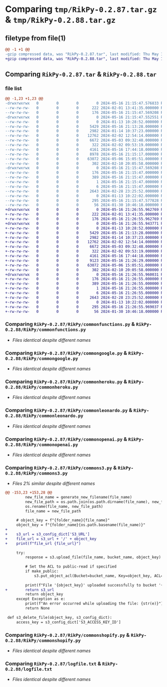 # Comparing `tmp/RikPy-0.2.87.tar.gz` & `tmp/RikPy-0.2.88.tar.gz`

## filetype from file(1)

```diff
@@ -1 +1 @@
-gzip compressed data, was "RikPy-0.2.87.tar", last modified: Thu May 16 21:15:47 2024, max compression
+gzip compressed data, was "RikPy-0.2.88.tar", last modified: Thu May 16 21:26:55 2024, max compression
```

## Comparing `RikPy-0.2.87.tar` & `RikPy-0.2.88.tar`

### file list

```diff
@@ -1,23 +1,23 @@
-drwxrwxrwx   0        0        0        0 2024-05-16 21:15:47.576833 RikPy-0.2.87/
--rw-rw-rw-   0        0        0      222 2024-02-01 13:41:35.000000 RikPy-0.2.87/MANIFEST.in
--rw-rw-rw-   0        0        0      176 2024-05-16 21:15:47.569208 RikPy-0.2.87/PKG-INFO
-drwxrwxrwx   0        0        0        0 2024-05-16 21:15:47.552551 RikPy-0.2.87/RikPy/
--rw-rw-rw-   0        0        0        0 2024-01-13 10:28:52.000000 RikPy-0.2.87/RikPy/__init__.py
--rw-rw-rw-   0        0        0     5429 2024-05-16 21:13:28.000000 RikPy-0.2.87/RikPy/commonfunctions.py
--rw-rw-rw-   0        0        0     2982 2024-01-14 10:37:23.000000 RikPy-0.2.87/RikPy/commongoogle.py
--rw-rw-rw-   0        0        0    12762 2024-02-02 12:54:14.000000 RikPy-0.2.87/RikPy/commonheroku.py
--rw-rw-rw-   0        0        0     6672 2024-05-03 09:32:48.000000 RikPy-0.2.87/RikPy/commonleonardo.py
--rw-rw-rw-   0        0        0      322 2024-02-02 09:53:19.000000 RikPy-0.2.87/RikPy/commonlogging.py
--rw-rw-rw-   0        0        0     4161 2024-05-16 17:44:18.000000 RikPy-0.2.87/RikPy/commonopenai.py
--rw-rw-rw-   0        0        0     8978 2024-05-16 21:15:17.000000 RikPy-0.2.87/RikPy/commons3.py
--rw-rw-rw-   0        0        0    63072 2024-05-06 15:05:51.000000 RikPy-0.2.87/RikPy/commonshopify.py
--rw-rw-rw-   0        0        0      302 2024-02-10 20:05:58.000000 RikPy-0.2.87/RikPy/customresponse.py
-drwxrwxrwx   0        0        0        0 2024-05-16 21:15:47.569208 RikPy-0.2.87/RikPy.egg-info/
--rw-rw-rw-   0        0        0      176 2024-05-16 21:15:47.000000 RikPy-0.2.87/RikPy.egg-info/PKG-INFO
--rw-rw-rw-   0        0        0      389 2024-05-16 21:15:47.000000 RikPy-0.2.87/RikPy.egg-info/SOURCES.txt
--rw-rw-rw-   0        0        0        1 2024-05-16 21:15:47.000000 RikPy-0.2.87/RikPy.egg-info/dependency_links.txt
--rw-rw-rw-   0        0        0        6 2024-05-16 21:15:47.000000 RikPy-0.2.87/RikPy.egg-info/top_level.txt
--rw-rw-rw-   0        0        0     2643 2024-02-28 23:25:52.000000 RikPy-0.2.87/logfile.txt
--rw-rw-rw-   0        0        0        0 2024-01-13 10:22:02.000000 RikPy-0.2.87/readme.md
--rw-rw-rw-   0        0        0      295 2024-05-16 21:15:47.577828 RikPy-0.2.87/setup.cfg
--rw-rw-rw-   0        0        0       56 2024-01-30 10:46:18.000000 RikPy-0.2.87/setup.py
+drwxrwxrwx   0        0        0        0 2024-05-16 21:26:55.962769 RikPy-0.2.88/
+-rw-rw-rw-   0        0        0      222 2024-02-01 13:41:35.000000 RikPy-0.2.88/MANIFEST.in
+-rw-rw-rw-   0        0        0      176 2024-05-16 21:26:55.962769 RikPy-0.2.88/PKG-INFO
+drwxrwxrwx   0        0        0        0 2024-05-16 21:26:55.943771 RikPy-0.2.88/RikPy/
+-rw-rw-rw-   0        0        0        0 2024-01-13 10:28:52.000000 RikPy-0.2.88/RikPy/__init__.py
+-rw-rw-rw-   0        0        0     5429 2024-05-16 21:13:28.000000 RikPy-0.2.88/RikPy/commonfunctions.py
+-rw-rw-rw-   0        0        0     2982 2024-01-14 10:37:23.000000 RikPy-0.2.88/RikPy/commongoogle.py
+-rw-rw-rw-   0        0        0    12762 2024-02-02 12:54:14.000000 RikPy-0.2.88/RikPy/commonheroku.py
+-rw-rw-rw-   0        0        0     6672 2024-05-03 09:32:48.000000 RikPy-0.2.88/RikPy/commonleonardo.py
+-rw-rw-rw-   0        0        0      322 2024-02-02 09:53:19.000000 RikPy-0.2.88/RikPy/commonlogging.py
+-rw-rw-rw-   0        0        0     4161 2024-05-16 17:44:18.000000 RikPy-0.2.88/RikPy/commonopenai.py
+-rw-rw-rw-   0        0        0     9123 2024-05-16 21:26:29.000000 RikPy-0.2.88/RikPy/commons3.py
+-rw-rw-rw-   0        0        0    63072 2024-05-06 15:05:51.000000 RikPy-0.2.88/RikPy/commonshopify.py
+-rw-rw-rw-   0        0        0      302 2024-02-10 20:05:58.000000 RikPy-0.2.88/RikPy/customresponse.py
+drwxrwxrwx   0        0        0        0 2024-05-16 21:26:55.960031 RikPy-0.2.88/RikPy.egg-info/
+-rw-rw-rw-   0        0        0      176 2024-05-16 21:26:55.000000 RikPy-0.2.88/RikPy.egg-info/PKG-INFO
+-rw-rw-rw-   0        0        0      389 2024-05-16 21:26:55.000000 RikPy-0.2.88/RikPy.egg-info/SOURCES.txt
+-rw-rw-rw-   0        0        0        1 2024-05-16 21:26:55.000000 RikPy-0.2.88/RikPy.egg-info/dependency_links.txt
+-rw-rw-rw-   0        0        0        6 2024-05-16 21:26:55.000000 RikPy-0.2.88/RikPy.egg-info/top_level.txt
+-rw-rw-rw-   0        0        0     2643 2024-02-28 23:25:52.000000 RikPy-0.2.88/logfile.txt
+-rw-rw-rw-   0        0        0        0 2024-01-13 10:22:02.000000 RikPy-0.2.88/readme.md
+-rw-rw-rw-   0        0        0      295 2024-05-16 21:26:55.969037 RikPy-0.2.88/setup.cfg
+-rw-rw-rw-   0        0        0       56 2024-01-30 10:46:18.000000 RikPy-0.2.88/setup.py
```

### Comparing `RikPy-0.2.87/RikPy/commonfunctions.py` & `RikPy-0.2.88/RikPy/commonfunctions.py`

 * *Files identical despite different names*

### Comparing `RikPy-0.2.87/RikPy/commongoogle.py` & `RikPy-0.2.88/RikPy/commongoogle.py`

 * *Files identical despite different names*

### Comparing `RikPy-0.2.87/RikPy/commonheroku.py` & `RikPy-0.2.88/RikPy/commonheroku.py`

 * *Files identical despite different names*

### Comparing `RikPy-0.2.87/RikPy/commonleonardo.py` & `RikPy-0.2.88/RikPy/commonleonardo.py`

 * *Files identical despite different names*

### Comparing `RikPy-0.2.87/RikPy/commonopenai.py` & `RikPy-0.2.88/RikPy/commonopenai.py`

 * *Files identical despite different names*

### Comparing `RikPy-0.2.87/RikPy/commons3.py` & `RikPy-0.2.88/RikPy/commons3.py`

 * *Files 2% similar despite different names*

```diff
@@ -153,23 +153,28 @@
         new_file_name = generate_new_filename(file_name)
         new_file_path = os.path.join(os.path.dirname(file_name), new_file_name)
         os.rename(file_name, new_file_path)
         file_name = new_file_path
 
     # object_key = f"{folder_name}{file_name}"
     object_key = f"{folder_name}{os.path.basename(file_name)}"
+    
+    s3_url = s3_config_dict['S3_URL']
+    file_url = s3_url + '/' + object_key
+    print(f"file_url {file_url}")
 
     try:
         response = s3.upload_file(file_name, bucket_name, object_key)
 
         # Set the ACL to public-read if specified
         if make_public:
             s3.put_object_acl(Bucket=bucket_name, Key=object_key, ACL='public-read')
 
         print(f"File '{object_key}' uploaded successfully to bucket '{bucket_name}'.")
+        return s3_url
         return object_key
     except Exception as e:
         print(f"An error occurred while uploading the file: {str(e)}")
         return None
     
 def s3_delete_file(object_key, s3_config_dict):
     access_key = s3_config_dict['S3_ACCESS_KEY_ID']
```

### Comparing `RikPy-0.2.87/RikPy/commonshopify.py` & `RikPy-0.2.88/RikPy/commonshopify.py`

 * *Files identical despite different names*

### Comparing `RikPy-0.2.87/logfile.txt` & `RikPy-0.2.88/logfile.txt`

 * *Files identical despite different names*

